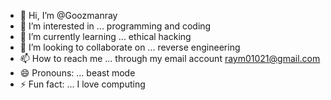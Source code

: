 - 👋 Hi, I’m @Goozmanray
- 👀 I’m interested in ... programming and coding 
- 🌱 I’m currently learning ... ethical hacking 
- 💞️ I’m looking to collaborate on ... reverse engineering 
- 📫 How to reach me ... through my email account raym01021@gmail.com
- 😄 Pronouns: ... beast mode 
- ⚡ Fun fact: ... I love computing 

<!---
Goozmanray/Goozmanray is a ✨ special ✨ repository because its `README.md` (this file) appears on your GitHub profile.
You can click the Preview link to take a look at your changes.
--->
